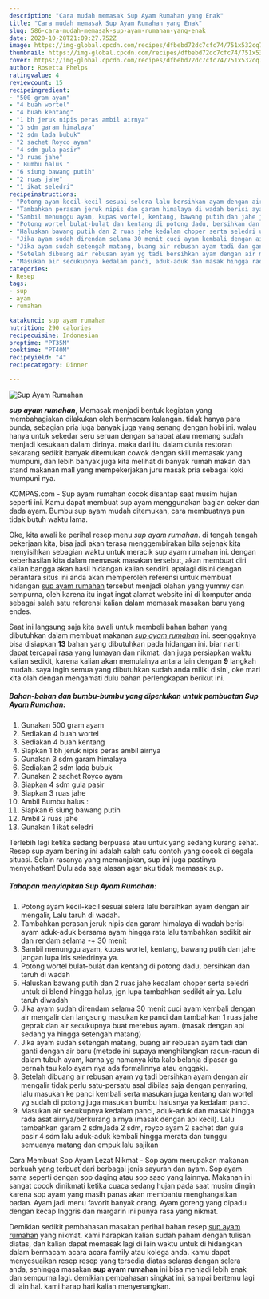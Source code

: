 ```yaml
---
description: "Cara mudah memasak Sup Ayam Rumahan yang Enak"
title: "Cara mudah memasak Sup Ayam Rumahan yang Enak"
slug: 586-cara-mudah-memasak-sup-ayam-rumahan-yang-enak
date: 2020-10-28T21:09:27.752Z
image: https://img-global.cpcdn.com/recipes/dfbebd72dc7cfc74/751x532cq70/sup-ayam-rumahan-foto-resep-utama.jpg
thumbnail: https://img-global.cpcdn.com/recipes/dfbebd72dc7cfc74/751x532cq70/sup-ayam-rumahan-foto-resep-utama.jpg
cover: https://img-global.cpcdn.com/recipes/dfbebd72dc7cfc74/751x532cq70/sup-ayam-rumahan-foto-resep-utama.jpg
author: Rosetta Phelps
ratingvalue: 4
reviewcount: 15
recipeingredient:
- "500 gram ayam"
- "4 buah wortel"
- "4 buah kentang"
- "1 bh jeruk nipis peras ambil airnya"
- "3 sdm garam himalaya"
- "2 sdm lada bubuk"
- "2 sachet Royco ayam"
- "4 sdm gula pasir"
- "3 ruas jahe"
- " Bumbu halus "
- "6 siung bawang putih"
- "2 ruas jahe"
- "1 ikat seledri"
recipeinstructions:
- "Potong ayam kecil-kecil sesuai selera lalu bersihkan ayam dengan air mengalir, Lalu taruh di wadah."
- "Tambahkan perasan jeruk nipis dan garam himalaya di wadah berisi ayam aduk-aduk bersama ayam hingga rata lalu tambahkan sedikit air dan rendam selama -+ 30 menit"
- "Sambil menunggu ayam, kupas wortel, kentang, bawang putih dan jahe jangan lupa iris seledrinya ya."
- "Potong wortel bulat-bulat dan kentang di potong dadu, bersihkan dan taruh di wadah"
- "Haluskan bawang putih dan 2 ruas jahe kedalam choper serta seledri untuk di blend hingga halus, jgn lupa tambahkan sedikit air ya. Lalu taruh diwadah"
- "Jika ayam sudah direndam selama 30 menit cuci ayam kembali dengan air mengalir dan langsung masukan ke panci dan tambahkan 1 ruas jahe geprak dan air secukupnya buat merebus ayam. (masak dengan api sedang ya hingga setengah matang)"
- "Jika ayam sudah setengah matang, buang air rebusan ayam tadi dan ganti dengan air baru (metode ini supaya menghilangkan racun-racun di dalam tubuh ayam, karna yg namanya kita kalo belanja dipasar ga pernah tau kalo ayam nya ada formalinnya atau enggak)."
- "Setelah dibuang air rebusan ayam yg tadi bersihkan ayam dengan air mengalir tidak perlu satu-persatu asal dibilas saja dengan penyaring, lalu masukan ke panci kembali serta masukan juga kentang dan wortel yg sudah di potong juga masukan bumbu halusnya ya kedalam panci."
- "Masukan air secukupnya kedalam panci, aduk-aduk dan masak hingga rada asat airnya/berkurang airnya (masak dengan api kecil). Lalu tambahkan garam 2 sdm,lada 2 sdm, royco ayam 2 sachet dan gula pasir 4 sdm lalu aduk-aduk kembali hingga merata dan tunggu semuanya matang dan empuk lalu sajikan"
categories:
- Resep
tags:
- sup
- ayam
- rumahan

katakunci: sup ayam rumahan 
nutrition: 290 calories
recipecuisine: Indonesian
preptime: "PT35M"
cooktime: "PT40M"
recipeyield: "4"
recipecategory: Dinner

---
```



![Sup Ayam Rumahan](https://img-global.cpcdn.com/recipes/dfbebd72dc7cfc74/751x532cq70/sup-ayam-rumahan-foto-resep-utama.jpg)

<b><i>sup ayam rumahan</i></b>, Memasak menjadi bentuk kegiatan yang membahagiakan dilakukan oleh bermacam kalangan. tidak hanya para bunda, sebagian pria juga banyak juga yang senang dengan hobi ini. walau hanya untuk sekedar seru seruan dengan sahabat atau memang sudah menjadi kesukaan dalam dirinya. maka dari itu dalam dunia restoran sekarang sedikit banyak ditemukan cowok dengan skill memasak yang mumpuni, dan lebih banyak juga kita melihat di banyak rumah makan dan stand makanan mall yang mempekerjakan juru masak pria sebagai koki mumpuni nya.

KOMPAS.com - Sup ayam rumahan cocok disantap saat musim hujan seperti ini. Kamu dapat membuat sup ayam menggunakan bagian ceker dan dada ayam. Bumbu sup ayam mudah ditemukan, cara membuatnya pun tidak butuh waktu lama.

Oke, kita awali ke perihal resep menu <i>sup ayam rumahan</i>. di tengah tengah pekerjaan kita, bisa jadi akan terasa menggembirakan bila sejenak kita menyisihkan sebagian waktu untuk meracik sup ayam rumahan ini. dengan keberhasilan kita dalam memasak masakan tersebut, akan membuat diri kalian bangga akan hasil hidangan kalian sendiri. apalagi disini dengan perantara situs ini anda akan memperoleh referensi untuk membuat hidangan <u>sup ayam rumahan</u> tersebut menjadi olahan yang yummy dan sempurna, oleh karena itu ingat ingat alamat website ini di komputer anda sebagai salah satu referensi kalian dalam memasak masakan baru yang endes.


Saat ini langsung saja kita awali untuk membeli bahan bahan yang dibutuhkan dalam membuat makanan <u><i>sup ayam rumahan</i></u> ini. seenggaknya bisa disiapkan <b>13</b> bahan yang dibutuhkan pada hidangan ini. biar nanti dapat tercapai rasa yang lumayan dan nikmat. dan juga persiapkan waktu kalian sedikit, karena kalian akan memulainya antara lain dengan <b>9</b> langkah mudah. saya ingin semua yang dibutuhkan sudah anda miliki disini, oke mari kita olah dengan mengamati dulu bahan perlengkapan berikut ini.

<!--inarticleads1-->

##### Bahan-bahan dan bumbu-bumbu yang diperlukan untuk pembuatan Sup Ayam Rumahan:

1. Gunakan 500 gram ayam
1. Sediakan 4 buah wortel
1. Sediakan 4 buah kentang
1. Siapkan 1 bh jeruk nipis peras ambil airnya
1. Gunakan 3 sdm garam himalaya
1. Sediakan 2 sdm lada bubuk
1. Gunakan 2 sachet Royco ayam
1. Siapkan 4 sdm gula pasir
1. Siapkan 3 ruas jahe
1. Ambil  Bumbu halus :
1. Siapkan 6 siung bawang putih
1. Ambil 2 ruas jahe
1. Gunakan 1 ikat seledri


Terlebih lagi ketika sedang berpuasa atau untuk yang sedang kurang sehat. Resep sup ayam bening ini adalah salah satu contoh yang cocok di segala situasi. Selain rasanya yang memanjakan, sup ini juga pastinya menyehatkan! Dulu ada saja alasan agar aku tidak memasak sup. 

<!--inarticleads2-->

##### Tahapan menyiapkan Sup Ayam Rumahan:

1. Potong ayam kecil-kecil sesuai selera lalu bersihkan ayam dengan air mengalir, Lalu taruh di wadah.
1. Tambahkan perasan jeruk nipis dan garam himalaya di wadah berisi ayam aduk-aduk bersama ayam hingga rata lalu tambahkan sedikit air dan rendam selama -+ 30 menit
1. Sambil menunggu ayam, kupas wortel, kentang, bawang putih dan jahe jangan lupa iris seledrinya ya.
1. Potong wortel bulat-bulat dan kentang di potong dadu, bersihkan dan taruh di wadah
1. Haluskan bawang putih dan 2 ruas jahe kedalam choper serta seledri untuk di blend hingga halus, jgn lupa tambahkan sedikit air ya. Lalu taruh diwadah
1. Jika ayam sudah direndam selama 30 menit cuci ayam kembali dengan air mengalir dan langsung masukan ke panci dan tambahkan 1 ruas jahe geprak dan air secukupnya buat merebus ayam. (masak dengan api sedang ya hingga setengah matang)
1. Jika ayam sudah setengah matang, buang air rebusan ayam tadi dan ganti dengan air baru (metode ini supaya menghilangkan racun-racun di dalam tubuh ayam, karna yg namanya kita kalo belanja dipasar ga pernah tau kalo ayam nya ada formalinnya atau enggak).
1. Setelah dibuang air rebusan ayam yg tadi bersihkan ayam dengan air mengalir tidak perlu satu-persatu asal dibilas saja dengan penyaring, lalu masukan ke panci kembali serta masukan juga kentang dan wortel yg sudah di potong juga masukan bumbu halusnya ya kedalam panci.
1. Masukan air secukupnya kedalam panci, aduk-aduk dan masak hingga rada asat airnya/berkurang airnya (masak dengan api kecil). Lalu tambahkan garam 2 sdm,lada 2 sdm, royco ayam 2 sachet dan gula pasir 4 sdm lalu aduk-aduk kembali hingga merata dan tunggu semuanya matang dan empuk lalu sajikan


Cara Membuat Sop Ayam Lezat Nikmat - Sop ayam merupakan makanan berkuah yang terbuat dari berbagai jenis sayuran dan ayam. Sop ayam sama seperti dengan sop daging atau sop saso yang lainnya. Makanan ini sangat cocok dinikmati ketika cuaca sedang hujan pada saat musim dingin karena sop ayam yang masih panas akan membantu menghangatkan badan. Ayam jadi menu favorit banyak orang. Ayam goreng yang dipadu dengan kecap Inggris dan margarin ini punya rasa yang nikmat. 

Demikian sedikit pembahasan masakan perihal bahan resep <u>sup ayam rumahan</u> yang nikmat. kami harapkan kalian sudah paham dengan tulisan diatas, dan kalian dapat memasak lagi di lain waktu untuk di hidangkan dalam bermacam acara acara family atau kolega anda. kamu dapat menyesuaikan resep resep yang tersedia diatas selaras dengan selera anda, sehingga masakan <b>sup ayam rumahan</b> ini bisa menjadi lebih enak dan sempurna lagi. demikian pembahasan singkat ini, sampai bertemu lagi di lain hal. kami harap hari kalian menyenangkan.

